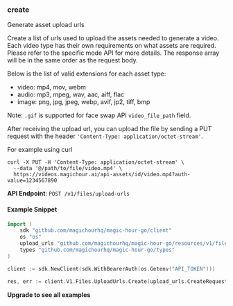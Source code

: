 
### create <a name="create"></a>
Generate asset upload urls

Create a list of urls used to upload the assets needed to generate a video. Each video type has their own requirements on what assets are required. Please refer to the specific mode API for more details. The response array will be in the same order as the request body.

Below is the list of valid extensions for each asset type:

- video: mp4, mov, webm
- audio: mp3, mpeg, wav, aac, aiff, flac
- image: png, jpg, jpeg, webp, avif, jp2, tiff, bmp

Note: `.gif` is supported for face swap API `video_file_path` field.

After receiving the upload url, you can upload the file by sending a PUT request with the header `'Content-Type: application/octet-stream'`.

For example using curl

```
curl -X PUT -H 'Content-Type: application/octet-stream' \
  --data '@/path/to/file/video.mp4' \
  https://videos.magichour.ai/api-assets/id/video.mp4?auth-value=1234567890
```


**API Endpoint**: `POST /v1/files/upload-urls`

#### Example Snippet

```go
import (
	sdk "github.com/magichourhq/magic-hour-go/client"
	os "os"
	upload_urls "github.com/magichourhq/magic-hour-go/resources/v1/files/upload_urls"
	types "github.com/magichourhq/magic-hour-go/types"
)

client := sdk.NewClient(sdk.WithBearerAuth(os.Getenv("API_TOKEN")))

res, err := client.V1.Files.UploadUrls.Create(upload_urls.CreateRequest { Data: types.PostV1FilesUploadUrlsBody { Items: []types.PostV1FilesUploadUrlsBodyItemsItem{types.PostV1FilesUploadUrlsBodyItemsItem { Extension: "mp4", Type: types.PostV1FilesUploadUrlsBodyItemsItemTypeEnumVideo }, types.PostV1FilesUploadUrlsBodyItemsItem { Extension: "mp3", Type: types.PostV1FilesUploadUrlsBodyItemsItemTypeEnumAudio }} } })
```

**Upgrade to see all examples**

